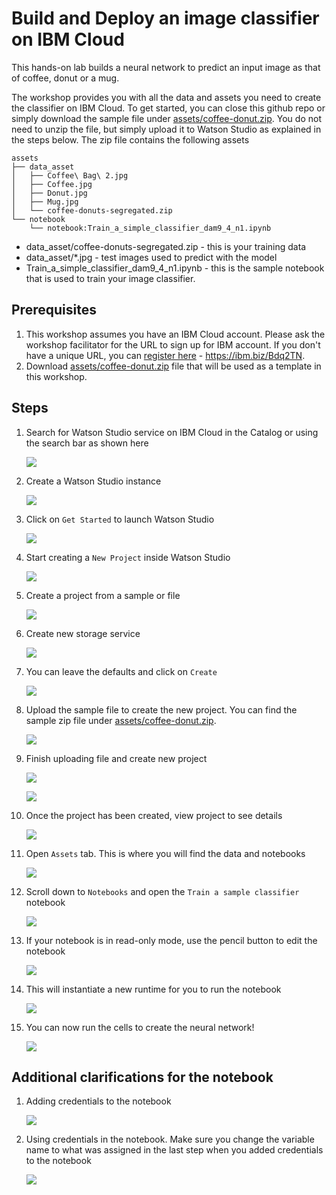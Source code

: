 # Build and Deploy an image classifier on IBM Cloud
This hands-on lab builds a neural network to predict an input image as that of coffee, donut or a mug.

The workshop provides you with all the data and assets you need to create the classifier on IBM Cloud. To get started, you can close this github repo or simply download the sample file under [assets/coffee-donut.zip](assets/coffee-donut.zip). You do not need to unzip the file, but simply upload it to Watson Studio as explained in the steps below. The zip file contains the following assets

```
assets
├── data_asset
│   ├── Coffee\ Bag\ 2.jpg
│   ├── Coffee.jpg
│   ├── Donut.jpg
│   ├── Mug.jpg
│   └── coffee-donuts-segregated.zip
└── notebook
    └── notebook:Train_a_simple_classifier_dam9_4_n1.ipynb
```
- data_asset/coffee-donuts-segregated.zip - this is your training data 
- data_asset/*.jpg - test images used to predict with the model
- Train_a_simple_classifier_dam9_4_n1.ipynb - this is the sample notebook that is used to train your image classifier.


## Prerequisites
1. This workshop assumes you have an IBM Cloud account. Please ask the workshop facilitator for the URL to sign up for IBM account. If you don't have a unique URL, you can [register here](https://ibm.biz/Bdq2TN) - https://ibm.biz/Bdq2TN. 
2. Download [assets/coffee-donut.zip](assets/coffee-donut.zip) file that will be used as a template in this workshop.

## Steps

1. Search for Watson Studio service on IBM Cloud in the Catalog or using the search bar as shown here
   
    ![](images/create-watson-studio.png)

1. Create a Watson Studio instance
   
    ![](images/create-watson-studio-instance.png)

1. Click on `Get Started` to launch Watson Studio

    ![](images/launch-watson-studio.png)

1. Start creating a `New Project` inside Watson Studio

    ![](images/start-new-project.png)

1. Create a project from a sample or file

    ![](images/create-from-sample.png)

1. Create new storage service
    
    ![](images/create-new-storage-service.png)

1. You can leave the defaults and click on `Create`

    ![](images/create-new-storage-service-defaults.png)

1. Upload the sample file to create the new project. You can find the sample zip file under [assets/coffee-donut.zip](assets/coffee-donut.zip).
    
    ![](images/upload.sample.png)

1. Finish uploading file and create new project
    
    ![](images/finish-creating-project.png)

    ![](images/project-in-process.png)

1.  Once the project has been created, view project to see details
    
    ![](images/viewproject.png)

1.  Open `Assets` tab. This is where you will find the data and notebooks
    
    ![](images/assets.png)

1.  Scroll down to `Notebooks` and open the `Train a sample classifier` notebook
    
    ![](images/open-notebook.png)

1.  If your notebook is in read-only mode, use the pencil button to edit the notebook
    
    ![](images/edit-notebook.png)

1.  This will instantiate a new runtime for you to run the notebook
    
    ![](images/notebook-runtime.png)

1.  You can now run the cells to create the neural network!
    
    ![](images/run-notebook.png)


## Additional clarifications for the notebook

1. Adding credentials to the notebook
    
    ![](images/notebook-cos-credentials-insert.png)

1. Using credentials in the notebook. Make sure you change the variable name to what was assigned in the last step when you added credentials to the notebook
    
    ![](images/notebook-cos-credentials-variable.png)